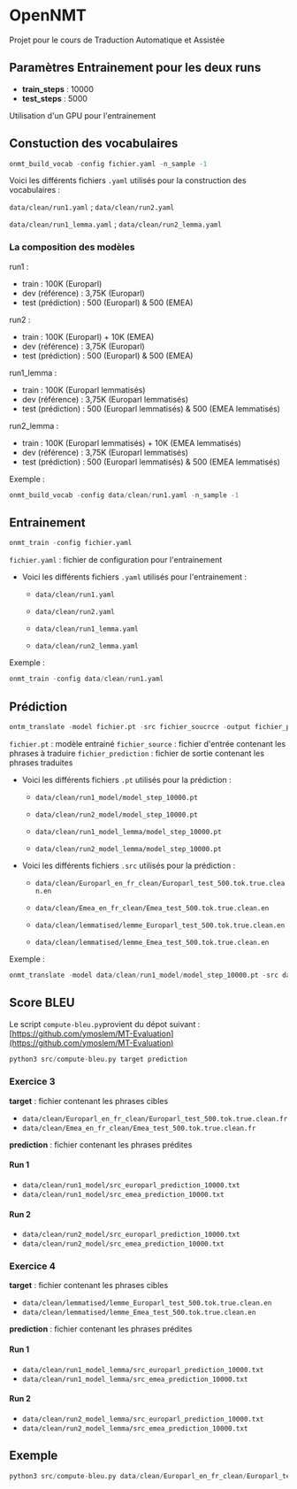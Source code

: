 # OpenNMT

Projet pour le cours de Traduction Automatique et Assistée

## Paramètres Entrainement pour les deux runs

- **train_steps** : 10000
- **test_steps** : 5000

Utilisation d'un GPU pour l'entrainement

## Constuction des vocabulaires

```python
onmt_build_vocab -config fichier.yaml -n_sample -1
```

Voici les différents fichiers `.yaml` utilisés pour la construction des vocabulaires :

`data/clean/run1.yaml` ;
`data/clean/run2.yaml`

`data/clean/run1_lemma.yaml` ;
`data/clean/run2_lemma.yaml`

### La composition des modèles

run1 :

- train : 100K (Europarl)
- dev (référence) : 3,75K (Europarl)
- test (prédiction) : 500 (Europarl) & 500 (EMEA)

run2 :

- train : 100K (Europarl) + 10K (EMEA)
- dev (référence) : 3,75K (Europarl)
- test (prédiction) : 500 (Europarl) & 500 (EMEA)

run1_lemma :

- train : 100K (Europarl lemmatisés)
- dev (référence) : 3,75K (Europarl lemmatisés)
- test (prédiction) : 500 (Europarl lemmatisés) & 500 (EMEA lemmatisés)

run2_lemma :

- train : 100K (Europarl lemmatisés) + 10K (EMEA lemmatisés)
- dev (référence) : 3,75K (Europarl lemmatisés)
- test (prédiction) : 500 (Europarl lemmatisés) & 500 (EMEA lemmatisés)

Exemple :

```python
onmt_build_vocab -config data/clean/run1.yaml -n_sample -1
```

## Entrainement

```python
onmt_train -config fichier.yaml
````

`fichier.yaml` : fichier de configuration pour l'entrainement

- Voici les différents fichiers `.yaml` utilisés pour l'entrainement :

  - `data/clean/run1.yaml`
  - `data/clean/run2.yaml`

  - `data/clean/run1_lemma.yaml`
  - `data/clean/run2_lemma.yaml`

Exemple :

```python
onmt_train -config data/clean/run1.yaml
```

## Prédiction

```python
ontm_translate -model fichier.pt -src fichier_soucrce -output fichier_prediction -verbose
```

`fichier.pt` : modèle entrainé
`fichier_source` : fichier d'entrée contenant les phrases à traduire
`fichier_prediction` : fichier de sortie contenant les phrases traduites

- Voici les différents fichiers `.pt` utilisés pour la prédiction :

  - `data/clean/run1_model/model_step_10000.pt`
  - `data/clean/run2_model/model_step_10000.pt`

  - `data/clean/run1_model_lemma/model_step_10000.pt` 
  - `data/clean/run2_model_lemma/model_step_10000.pt`

- Voici les différents fichiers `.src` utilisés pour la prédiction :

  - `data/clean/Europarl_en_fr_clean/Europarl_test_500.tok.true.clean.en`
  - `data/clean/Emea_en_fr_clean/Emea_test_500.tok.true.clean.en`

  - `data/clean/lemmatised/lemme_Europarl_test_500.tok.true.clean.en`
  - `data/clean/lemmatised/lemme_Emea_test_500.tok.true.clean.en`

Exemple :

```python
onmt_translate -model data/clean/run1_model/model_step_10000.pt -src data/clean/Europarl_en_fr_clean/Europarl_test_500.tok.true.clean.en -output data/clean/run1_model/src_europarl_prediction_10000.txt -verbose
```


## Score BLEU

Le script `compute-bleu.py`provient du dépot suivant : [https://github.com/ymoslem/MT-Evaluation](https://github.com/ymoslem/MT-Evaluation)

```python
python3 src/compute-bleu.py target prediction
```

### Exercice 3

**target** : fichier contenant les phrases cibles

- `data/clean/Europarl_en_fr_clean/Europarl_test_500.tok.true.clean.fr`
- `data/clean/Emea_en_fr_clean/Emea_test_500.tok.true.clean.fr`

**prediction** : fichier contenant les phrases prédites

#### Run 1

- `data/clean/run1_model/src_europarl_prediction_10000.txt`
- `data/clean/run1_model/src_emea_prediction_10000.txt`

#### Run 2

- `data/clean/run2_model/src_europarl_prediction_10000.txt`
- `data/clean/run2_model/src_emea_prediction_10000.txt`

### Exercice 4

**target** : fichier contenant les phrases cibles

- `data/clean/lemmatised/lemme_Europarl_test_500.tok.true.clean.en`
- `data/clean/lemmatised/lemme_Emea_test_500.tok.true.clean.en`

**prediction** : fichier contenant les phrases prédites

#### Run 1

- `data/clean/run1_model_lemma/src_europarl_prediction_10000.txt`
- `data/clean/run1_model_lemma/src_emea_prediction_10000.txt`

#### Run 2

- `data/clean/run2_model_lemma/src_europarl_prediction_10000.txt`
- `data/clean/run2_model_lemma/src_emea_prediction_10000.txt`

## Exemple

```python
python3 src/compute-bleu.py data/clean/Europarl_en_fr_clean/Europarl_test_500.tok.true.clean.en data/clean/run1_model/src_europarl_prediction_10000.txt
```
